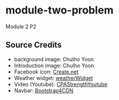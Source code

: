 # module-two-problem
Module 2 P2

## Source Credits
- background image: Chulho Yoon
- Introduction image: Chulho Yoon
- Facebook icon: [Create.net](https://www.create.net/blog/free-social-media-icons#facebook)
- Weather widget: [weatherWidget](https://weatherwidget.io/)
- Video (Youtube): [CPAStrengthYoutube](https://www.youtube.com/watch?v=0--jJn6zqfg)
- Navbar: [Bootstrap4CDN](https://getbootstrap.com/)